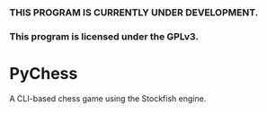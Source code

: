### THIS PROGRAM IS CURRENTLY UNDER DEVELOPMENT. ###
### This program is licensed under the GPLv3. ###

# PyChess
A CLI-based chess game using the Stockfish engine.
